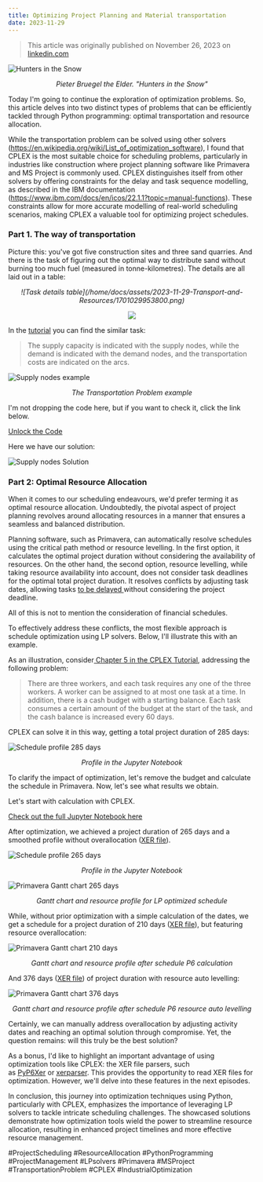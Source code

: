 ```yaml
---
title: Optimizing Project Planning and Material transportation
date: 2023-11-29
---
```


>This article was originally published on November 26, 2023 on [linkedin.com](https://www.linkedin.com/pulse/optimizing-project-planning-material-transportation-ilgiz-nigmatullin)

![Hunters in the Snow](/home/docs/assets/2023-11-29-Transport-and-Resources/1701008333663.jpeg)

<p align="center">
  <em>Pieter Bruegel the Elder. "Hunters in the Snow"</em>
</p>

Today I'm going to continue the exploration of optimization problems. So, this article delves into two distinct types of problems that can be efficiently tackled through Python programming: optimal transportation and resource allocation. 

While the transportation problem can be solved using other solvers (<https://en.wikipedia.org/wiki/List_of_optimization_software>), I found that CPLEX is the most suitable choice for scheduling problems, particularly in industries like construction where project planning software like Primavera and MS Project is commonly used. CPLEX distinguishes itself from other solvers by offering constraints for the delay and task sequence modelling, as described in the IBM documentation (<https://www.ibm.com/docs/en/icos/22.1.1?topic=manual-functions>). These constraints allow for more accurate modelling of real-world scheduling scenarios, making CPLEX a valuable tool for optimizing project schedules.

### Part 1. The way of transportation

Picture this: you've got five construction sites and three sand quarries. And there is the task of figuring out the optimal way to distribute sand without burning too much fuel (measured in tonne-kilometres). The details are all laid out in a table:

<p align="center">
  <em>![Task details table](/home/docs/assets/2023-11-29-Transport-and-Resources/1701029953800.png)</em>
</p>


<center>
  <img src="/home/docs/assets/2023-11-29-Transport-and-Resources/1701029953800.png">
</center>

In the [tutorial](https://ibmdecisionoptimization.github.io/tutorials/html/Beyond_Linear_Programming.html) you can find the similar task:

> The supply capacity is indicated with the supply nodes, while the demand is indicated with the demand nodes, and the transportation costs are indicated on the arcs.

![Supply nodes example](/home/docs/assets/2023-11-29-Transport-and-Resources/1701029994147.png)

<p align="center">
  <em>The Transportation Problem example</em>
</p>



I'm not dropping the code here, but if you want to check it, click the link below. 

[Unlock the Code](https://nbviewer.org/github/inigmat/exupery/blob/main/SandDistribution.ipynb)

Here we have our solution:

![Supply nodes Solution](/home/docs/assets/2023-11-29-Transport-and-Resources/1701030033978.png)

### Part 2: Optimal Resource Allocation

When it comes to our scheduling endeavours, we'd prefer terming it as optimal resource allocation. Undoubtedly, the pivotal aspect of project planning revolves around allocating resources in a manner that ensures a seamless and balanced distribution.

Planning software, such as Primavera, can automatically resolve schedules using the critical path method or resource levelling. In the first option, it calculates the optimal project duration without considering the availability of resources. On the other hand, the second option, resource levelling, while taking resource availability into account, does not consider task deadlines for the optimal total project duration. It resolves conflicts by adjusting task dates, allowing tasks [to be delayed ](https://docs.oracle.com/cd/F51303_01/English/User_Guides/p6_pro_user/helpmain.htm?toc.htm?leveling_resources.htm)without considering the project deadline.

All of this is not to mention the consideration of financial schedules.

To effectively address these conflicts, the most flexible approach is schedule optimization using LP solvers. Below, I'll illustrate this with an example.

As an illustration, consider[ Chapter 5 in the CPLEX Tutorial](https://ibmdecisionoptimization.github.io/tutorials/html/Scheduling_Tutorial.html#Chapter-5.-Using-cumulative-functions-in-the-house-building-problem), addressing the following problem:

> There are three workers, and each task requires any one of the three workers. A worker can be assigned to at most one task at a time. In addition, there is a cash budget with a starting balance. Each task consumes a certain amount of the budget at the start of the task, and the cash balance is increased every 60 days.

CPLEX can solve it in this way, getting a total project duration of 285 days:

![Schedule profile 285 days](/home/docs/assets/2023-11-29-Transport-and-Resources/1701030073157.png)

<p align="center">
  <em>Profile in the Jupyter Notebook</em>
</p>

To clarify the impact of optimization, let's remove the budget and calculate the schedule in Primavera. Now, let's see what results we obtain.

Let's start with calculation with CPLEX.

[Check out the full Jupyter Notebook here](https://nbviewer.org/github/inigmat/exupery/blob/main/Schedule_CPLEX.ipynb)

After optimization, we achieved a project duration of 265 days and a smoothed profile without overallocation ([XER file](https://drive.google.com/file/d/1ic_RhFAEFhJ00wwWv-ArmxC0iiCxs7sR/view?usp=share_link)).

![Schedule profile 265 days](/home/docs/assets/2023-11-29-Transport-and-Resources/1701030199100.png)

<p align="center">
  <em>Profile in the Jupyter Notebook</em>
</p>

![Primavera Gantt chart 265 days](/home/docs/assets/2023-11-29-Transport-and-Resources/1701030268655.png)

<p align="center">
  <em>Gantt chart and resource profile for LP optimized schedule</em>
</p>

While, without prior optimization with a simple calculation of the dates, we get a schedule for a project duration of 210 days ([XER file](https://drive.google.com/file/d/1BKWCi0ABGzcqUNfvvWt7CXl_-6P2J8v6/view?usp=share_link)), but featuring resource overallocation:

![Primavera Gantt chart 210 days](/home/docs/assets/2023-11-29-Transport-and-Resources/1701030289976.png)

<p align="center">
  <em>Gantt chart and resource profile after schedule P6 calculation</em>
</p>

And 376 days ([XER file](https://drive.google.com/file/d/1BKWCi0ABGzcqUNfvvWt7CXl_-6P2J8v6/view?usp=share_link)) of project duration with resource auto levelling:

![Primavera Gantt chart 376 days](/home/docs/assets/2023-11-29-Transport-and-Resources/1701030312769.png)

<p align="center">
  <em>Gantt chart and resource profile after schedule P6 resource auto levelling</em>
</p>


Certainly, we can manually address overallocation by adjusting activity dates and reaching an optimal solution through compromise. Yet, the question remains: will this truly be the best solution?

As a bonus, I'd like to highlight an important advantage of using optimization tools like CPLEX: the XER file parsers, such as [PyP6Xer](https://pypi.org/project/PyP6Xer/) or [xerparser](https://pypi.org/project/xerparser/). This provides the opportunity to read XER files for optimization. However, we'll delve into these features in the next episodes.

In conclusion, this journey into optimization techniques using Python, particularly with CPLEX, emphasizes the importance of leveraging LP solvers to tackle intricate scheduling challenges. The showcased solutions demonstrate how optimization tools wield the power to streamline resource allocation, resulting in enhanced project timelines and more effective resource management. 

#ProjectScheduling #ResourceAllocation #PythonProgramming #ProjectManagement #LPsolvers #Primavera #MSProject #TransportationProblem #CPLEX #IndustrialOptimization
